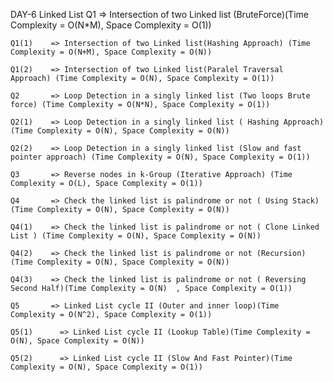 DAY-6 Linked List
    Q1       => Intersection of two Linked list (BruteForce)(Time Complexity = O(N*M), Space Complexity = O(1))

    Q1(1)    => Intersection of two Linked list(Hashing Approach) (Time Complexity = O(N+M), Space Complexity = O(N))

    Q1(2)    => Intersection of two Linked list(Paralel Traversal Approach) (Time Complexity = O(N), Space Complexity = O(1))

    Q2       => Loop Detection in a singly linked list (Two loops Brute force) (Time Complexity = O(N*N), Space Complexity = O(1))

    Q2(1)    => Loop Detection in a singly linked list ( Hashing Approach) (Time Complexity = O(N), Space Complexity = O(N))

    Q2(2)    => Loop Detection in a singly linked list (Slow and fast pointer approach) (Time Complexity = O(N), Space Complexity = O(1))

    Q3       => Reverse nodes in k-Group (Iterative Approach) (Time Complexity = O(L), Space Complexity = O(1))

    Q4       => Check the linked list is palindrome or not ( Using Stack)(Time Complexity = O(N), Space Complexity = O(N))

    Q4(1)    => Check the linked list is palindrome or not ( Clone Linked List ) (Time Complexity = O(N), Space Complexity = O(N))

    Q4(2)    => Check the linked list is palindrome or not (Recursion) (Time Complexity = O(N), Space Complexity = O(N))  

    Q4(3)    => Check the linked list is palindrome or not ( Reversing Second Half)(Time Complexity = O(N)  , Space Complexity = O(1))

    Q5       => Linked List cycle II (Outer and inner loop)(Time Complexity = O(N^2), Space Complexity = O(1))

    Q5(1)      => Linked List cycle II (Lookup Table)(Time Complexity = O(N), Space Complexity = O(N))

    Q5(2)      => Linked List cycle II (Slow And Fast Pointer)(Time Complexity = O(N), Space Complexity = O(1))

    